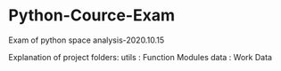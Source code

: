 # Python-Cource-Exam
 Exam of python space analysis-2020.10.15

 Explanation of project folders:
 utils : Function Modules
 data  : Work Data
 

